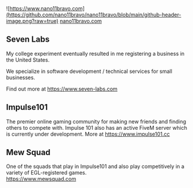![https://www.nano11bravo.com](https://github.com/nano11bravo/nano11bravo/blob/main/github-header-image.png?raw=true)
[nano11bravo.com](https://www.nano11bravo.com)

Seven Labs
----------
My college experiment eventually resulted in me registering a business in the United States.  
  
We specialize in software development / technical services for small businesses.  

Find out more at https://www.seven-labs.com
  
  
Impulse101
----------
The premier online gaming community for making new friends and finding others to compete with. Impulse 101
also has an active FiveM server which is currently under development. More at https://www.impulse101.cc
  
  
Mew Squad
----------
One of the squads that play in Impulse101 and also play competitively in a variety of EGL-registered games.  
https://www.mewsquad.com
